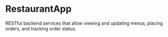 # RestaurantApp
RESTful backend services that allow viewing and updating menus, placing orders, and tracking order status.
